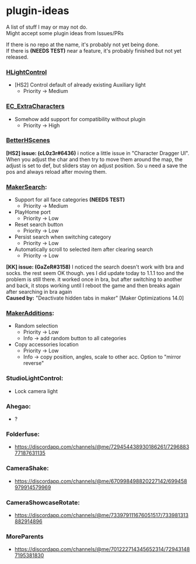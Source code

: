 # plugin-ideas

A list of stuff I may or may not do.   
Might accept some plugin ideas from Issues/PRs

If there is no repo at the name, it's probably not yet being done.  
If there is **(NEEDS TEST)** near a feature, it's probably finished but not yet released.  

### [HLightControl](https://github.com/Mantas-2155X/HLightControl)
* [HS2] Control default of already existing Auxiliary light
  * Priority -> Medium

### [EC_ExtraCharacters](https://github.com/Mantas-2155X/EC_ExtraCharacters)
* Somehow add support for compatibility without plugin
  * Priority -> High

### [BetterHScenes](https://github.com/Mantas-2155X/BetterHScenes)
**[HS2] issue: (cL0z3r#6436)** i notice a little issue in "Character Dragger UI".  When you adjust the char and then try to move them around the map, the adjust is set to def, but sliders stay on adjust position. So u need a save the pos and always reload after moving them.

### [MakerSearch](https://github.com/Mantas-2155X/MakerSearch):
* Support for all face categories **(NEEDS TEST)**
  * Priority -> Medium
* PlayHome port
  * Priority -> Low
* Reset search button
  * Priority -> Low
* Persist search when switching category
  * Priority -> Low
* Automatically scroll to selected item after clearing search
  * Priority -> Low
  
**[KK] issue: (GaZeR#3158)** I noticed the search doesn't work with bra and socks. the rest seem OK though. yes I did update today to 1.1.1 too and the problem is still there.
it worked once in bra, but after switching to another and back, it stops working until I reboot the game
and then breaks again after searching in bra again  
**Caused by:** "Deactivate hidden tabs in maker" [Maker Optimizations 14.0]

### [MakerAdditions](https://github.com/Mantas-2155X/MakerAdditions):
* Random selection
  * Priority -> Low
  * Info -> add random button to all categories
* Copy accessories location
  * Priority -> Low
  * Info -> copy position, angles, scale to other acc. Option to "mirror reverse"

### StudioLightControl:
* Lock camera light

### Ahegao:
* ?

### Folderfuse:
* https://discordapp.com/channels/@me/729454438930186261/729688377187631135

### CameraShake:
* https://discordapp.com/channels/@me/670998498820227142/699458979914579969

### CameraShowcaseRotate: 
* https://discordapp.com/channels/@me/733979111676051517/733981313882914896

### MoreParents
* https://discordapp.com/channels/@me/701222714345652314/729431487195381830

